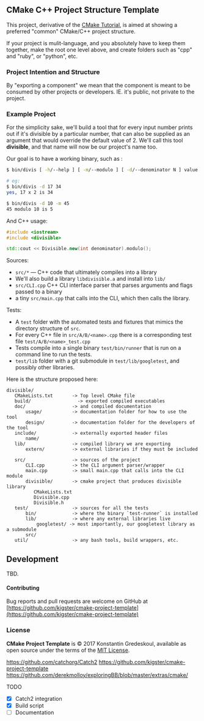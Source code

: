 ## CMake C++ Project Structure Template

This project, derivative of the [CMake Tutorial](https://cmake.org/cmake-tutorial/), is aimed at showing a preferred "common" CMake/C++ project structure.

If your project is mulit-language, and you absolutely have to keep them together, make the root one level above, and create folders such as "cpp" and "ruby", or "python", etc.

### Project Intention and Structure

By "exporting a component" we mean that the component is meant to be consumed by other projects or developers. IE. it's public, not private to the project.

### Example Project

For the simplicity sake, we'll build a tool that for every input number prints out if it's divisible by a particular number, that can also be supplied as an argument that would override the default value of 2. We'll call this tool **divisible**, and that name will now be our project's name too.

Our goal is to have a working binary, such as :

```bash
$ bin/divis [ -h/--help ] [ -m/--modulo ] [ -d/--denominator N ] value

# eg:
$ bin/divis -d 17 34
yes, 17 x 2 is 34

$ bin/divis -d 10 -m 45
45 modulo 10 is 5 
```

And C++ usage:

```C++
#include <iostream>
#include <divisible>

std::cout << Divisible.new(int denominator).modulo();

```

Sources:

 * `src/*` — C++ code that ultimately compiles into a library
 * We'll also build a library `libdivisible.a` and install into `lib/`
 * `src/CLI.cpp` C++ CLI interface parser that parses arguments and flags passed to a binary
 * a tiny `src/main.cpp` that calls into the CLI, which then calls the library.
 
Tests: 

 * A `test` folder with the automated tests and fixtures that mimics the directory structure of `src`.
 * For every C++ file in `src/A/B/<name>.cpp` there is a corresponding test file `test/A/B/<name>_test.cpp`
 * Tests compile into a single binary `test/bin/runner` that is run on a command line to run the tests.
 * `test/lib` folder with a git submodule in `test/lib/googletest`, and possibly other libraries.
 
 
Here is the structure proposed here:
 

```
divisible/ 
   CMakeLists.txt       -> Top level CMake file
   build/                 -> exported compiled executables
   doc/                 -> and compiled documentation
       usage/           -> documentation folder for how to use the tool
       design/          -> documentation folder for the developers of the tool
   include/             -> externally exported header files
       name/
   lib/                 -> compiled library we are exporting
       extern/          -> external libraries if they must be included
      
   src/                 -> sources of the project
       CLI.cpp          -> the CLI argument parser/wrapper
       main.cpp         -> small main.cpp that calls into the CLI module
       divisible/       -> cmake project that produces divisible library
          CMakeLists.txt
          Divisible.cpp
          Divisible.h
   test/                -> sources for all the tests
       bin/             -> where the binary `test-runner` is installed
       lib/             -> where any external libraries live
           googletest/ -> most importantly, our googletest library as a submodule
       src/
   util/                -> any bash tools, build wrappers, etc.
```

## Development

TBD. 

#### Contributing

Bug reports and pull requests are welcome on GitHub at [https://github.com/kigster/cmake-project-template](https://github.com/kigster/cmake-project-template)

### License

**CMake Project Template** is &copy; 2017 Konstantin Gredeskoul, available as open source under the terms of the [MIT License](http://opensource.org/licenses/MIT). 

https://github.com/catchorg/Catch2
https://github.com/kigster/cmake-project-template
https://github.com/derekmolloy/exploringBB/blob/master/extras/cmake/

TODO
- [x] Catch2 integration
- [x] Build script
- [ ] Documentation